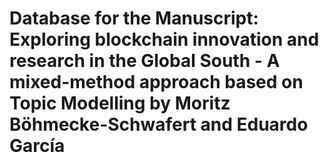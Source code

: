 # Database for the Manuscript: Exploring blockchain innovation and research in the Global South - A mixed-method approach based on Topic Modelling by Moritz Böhmecke-Schwafert and Eduardo García
